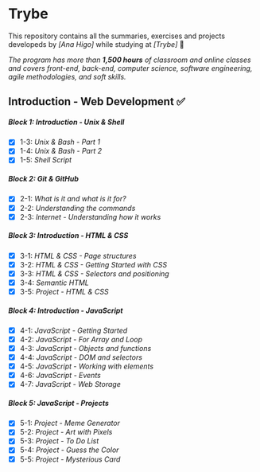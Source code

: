 # Trybe

This repository contains all the summaries, exercises and projects developeds by *[Ana Higo]* while studying at *[Trybe]* :rocket:

*The program has more than **1,500 hours** of classroom and online classes and covers front-end, back-end, computer science, software engineering, agile methodologies, and soft skills.*

## Introduction - Web Development :white_check_mark:
##### Block 1: Introduction - Unix & Shell
- [x] 1-3: *Unix & Bash - Part 1*
- [x] 1-4: *Unix & Bash - Part 2*
- [x] 1-5: *Shell Script*
##### Block 2: Git & GitHub 
- [x] 2-1: *What is it and what is it for?*
- [x] 2-2: *Understanding the commands*
- [x] 2-3: *Internet - Understanding how it works*
##### Block 3: Introduction - HTML & CSS
- [x] 3-1: *HTML & CSS - Page structures*
- [x] 3-2: *HTML & CSS - Getting Started with CSS*
- [x] 3-3: *HTML & CSS - Selectors and positioning*
- [x] 3-4: *Semantic HTML*
- [x] 3-5: *Project - HTML & CSS*
##### Block 4: Introduction - JavaScript
- [x] 4-1: *JavaScript - Getting Started*
- [x] 4-2: *JavaScript - For Array and Loop*
- [x] 4-3: *JavaScript - Objects and functions*
- [x] 4-4: *JavaScript - DOM and selectors*
- [x] 4-5: *JavaScript - Working with elements*
- [x] 4-6: *JavaScript - Events*
- [x] 4-7: *JavaScript - Web Storage*
##### Block 5: JavaScript - Projects
- [x] 5-1: *Project - Meme Generator*
- [x] 5-2: *Project - Art with Pixels*
- [x] 5-3: *Project - To Do List*
- [x] 5-4: *Project - Guess the Color*
- [x] 5-5: *Project - Mysterious Card*
